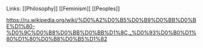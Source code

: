 Links: [[Philosophy]] [[Feminism]] [[Peoples]]

https://ru.wikipedia.org/wiki/%D0%A2%D0%B5%D0%B9%D0%BB%D0%BE%D1%80-%D0%9C%D0%B8%D0%BB%D0%BB%D1%8C,_%D0%93%D0%B0%D1%80%D1%80%D0%B8%D0%B5%D1%82